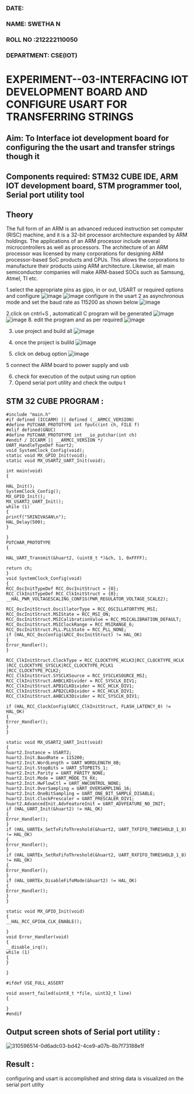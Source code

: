 
###  DATE: 

###  NAME: SWETHA N
###  ROLL NO :212222110050
###  DEPARTMENT: CSE(IOT)

# EXPERIMENT--03-INTERFACING IOT DEVELOPMENT BOARD AND CONFIGURE USART FOR TRANSFERRING STRINGS 
## Aim: To Interface iot development board for configuring the the usart and transfer strings though it 
## Components required: STM32 CUBE IDE, ARM IOT development board,  STM programmer tool, Serial port utility tool 
## Theory 
The full form of an ARM is an advanced reduced instruction set computer (RISC) machine, and it is a 32-bit processor architecture expanded by ARM holdings. The applications of an ARM processor include several microcontrollers as well as processors. The architecture of an ARM processor was licensed by many corporations for designing ARM processor-based SoC products and CPUs. This allows the corporations to manufacture their products using ARM architecture. Likewise, all main semiconductor companies will make ARM-based SOCs such as Samsung, Atmel, TI etc.


1.select the appropriate pins as gipo, in or out, USART or required options and configure 
![image](https://user-images.githubusercontent.com/36288975/226189403-f7179f1a-3eae-4637-826b-ab4ec35ba1e1.png)
![image](https://user-images.githubusercontent.com/36288975/226189425-2b2414ce-49b3-4b61-a260-c658cb2e4152.png)
configure in the usart 2 as asynchronous mode and set the baud rate as 115200 as shown below 
![image](https://user-images.githubusercontent.com/36288975/234776631-d6a84ef4-904c-4eac-98ed-ab6253e9379c.png)

  
2.click on cntrl+S , automaticall C program will be generated 
![image](https://user-images.githubusercontent.com/36288975/226189443-8b43451d-0b14-47e4-a20b-cc09c6ad8458.png)
![image](https://user-images.githubusercontent.com/36288975/226189450-85ffa969-2ffb-4788-81e5-72d60fdda0f1.png)
8. edit the program and as per required 
![image](https://user-images.githubusercontent.com/36288975/226189461-a573e62f-a109-4631-a250-a20925758fe0.png)

3. use project and build all 
![image](https://user-images.githubusercontent.com/36288975/226189554-3f7101ac-3f41-48fc-abc7-480bd6218dec.png)
10. once the project is bulild 
![image](https://user-images.githubusercontent.com/36288975/226189577-c61cc1eb-3990-4968-8aa6-aefffc766b70.png)

4. click on debug option 
![image](https://user-images.githubusercontent.com/36288975/226189625-37daa9a3-62e9-42b5-a5ce-2ac63345905b.png)

5 connect the  ARM board to power supply and usb 


6. check for execution of the output using run option
7. Opend serial port utility and check the outpu t

## STM 32 CUBE PROGRAM :
```
#include "main.h"
#if defined (ICCARM) || defined (__ARMCC_VERSION)
#define PUTCHAR_PROTOTYPE int fputc(int ch, FILE f)
#elif defined(GNUC)
#define PUTCHAR_PROTOTYPE int __io_putchar(int ch)
#endif / ICCARM || __ARMCC_VERSION */
UART_HandleTypeDef huart2;
void SystemClock_Config(void);
static void MX_GPIO_Init(void);
static void MX_USART2_UART_Init(void);

int main(void)
{

HAL_Init();
SystemClock_Config();
MX_GPIO_Init();
MX_USART2_UART_Init();
while (1)
{
printf("SRINIVASAN\n");
HAL_Delay(500);
}

}
PUTCHAR_PROTOTYPE
{

HAL_UART_Transmit(&huart2, (uint8_t *)&ch, 1, 0xFFFF);

return ch;
}
void SystemClock_Config(void)
{
RCC_OscInitTypeDef RCC_OscInitStruct = {0};
RCC_ClkInitTypeDef RCC_ClkInitStruct = {0};
__HAL_PWR_VOLTAGESCALING_CONFIG(PWR_REGULATOR_VOLTAGE_SCALE2);

RCC_OscInitStruct.OscillatorType = RCC_OSCILLATORTYPE_MSI;
RCC_OscInitStruct.MSIState = RCC_MSI_ON;
RCC_OscInitStruct.MSICalibrationValue = RCC_MSICALIBRATION_DEFAULT;
RCC_OscInitStruct.MSIClockRange = RCC_MSIRANGE_6;
RCC_OscInitStruct.PLL.PLLState = RCC_PLL_NONE;
if (HAL_RCC_OscConfig(&RCC_OscInitStruct) != HAL_OK)
{
Error_Handler();
}

RCC_ClkInitStruct.ClockType = RCC_CLOCKTYPE_HCLK3|RCC_CLOCKTYPE_HCLK
|RCC_CLOCKTYPE_SYSCLK|RCC_CLOCKTYPE_PCLK1
|RCC_CLOCKTYPE_PCLK2;
RCC_ClkInitStruct.SYSCLKSource = RCC_SYSCLKSOURCE_MSI;
RCC_ClkInitStruct.AHBCLKDivider = RCC_SYSCLK_DIV1;
RCC_ClkInitStruct.APB1CLKDivider = RCC_HCLK_DIV1;
RCC_ClkInitStruct.APB2CLKDivider = RCC_HCLK_DIV1;
RCC_ClkInitStruct.AHBCLK3Divider = RCC_SYSCLK_DIV1;

if (HAL_RCC_ClockConfig(&RCC_ClkInitStruct, FLASH_LATENCY_0) != HAL_OK)
{
Error_Handler();
}
}

static void MX_USART2_UART_Init(void)
{
huart2.Instance = USART2;
huart2.Init.BaudRate = 115200;
huart2.Init.WordLength = UART_WORDLENGTH_8B;
huart2.Init.StopBits = UART_STOPBITS_1;
huart2.Init.Parity = UART_PARITY_NONE;
huart2.Init.Mode = UART_MODE_TX_RX;
huart2.Init.HwFlowCtl = UART_HWCONTROL_NONE;
huart2.Init.OverSampling = UART_OVERSAMPLING_16;
huart2.Init.OneBitSampling = UART_ONE_BIT_SAMPLE_DISABLE;
huart2.Init.ClockPrescaler = UART_PRESCALER_DIV1;
huart2.AdvancedInit.AdvFeatureInit = UART_ADVFEATURE_NO_INIT;
if (HAL_UART_Init(&huart2) != HAL_OK)
{
Error_Handler();
}
if (HAL_UARTEx_SetTxFifoThreshold(&huart2, UART_TXFIFO_THRESHOLD_1_8) != HAL_OK)
{
Error_Handler();
}
if (HAL_UARTEx_SetRxFifoThreshold(&huart2, UART_RXFIFO_THRESHOLD_1_8) != HAL_OK)
{
Error_Handler();
}
if (HAL_UARTEx_DisableFifoMode(&huart2) != HAL_OK)
{
Error_Handler();
}
}

static void MX_GPIO_Init(void)
{
__HAL_RCC_GPIOA_CLK_ENABLE();

}
void Error_Handler(void)
{
__disable_irq();
while (1)
{
}

}

#ifdef USE_FULL_ASSERT

void assert_failed(uint8_t *file, uint32_t line)
{

}
#endif

```


## Output screen shots of Serial port utility   :
 
 ![310596514-0d6adc03-bd42-4ce9-a07b-8b7f73188e1f](https://github.com/Swetha733N/-EXPERIMENT--03-INTERFACE-IOT-BOARD-AND-CONFIGURE-USART-TO-TRANSFER-STRINGS-/assets/122199934/b2c8887c-fbd8-469d-b4e2-f2258376446d)


 
## Result :
configuring and usart is accomplished and string data is visualized on the serial port utilty
